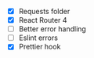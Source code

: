 - [X] Requests folder 
- [X] React Router 4
- [ ] Better error handling
- [ ] Eslint errors
- [X] Prettier hook
